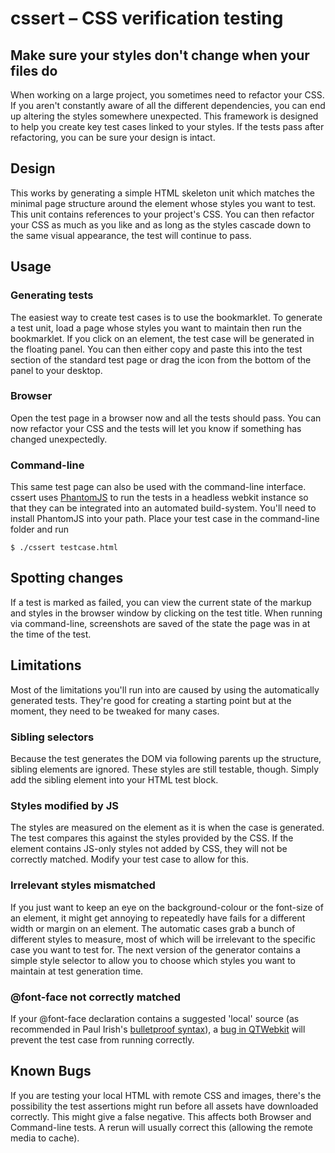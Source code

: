 # cssert – CSS verification testing

## Make sure your styles don't change when your files do
When working on a large project, you sometimes need to refactor your CSS. If you aren't constantly aware of all the different dependencies, you can end up altering the styles somewhere unexpected. This framework is designed to help you create key test cases linked to your styles. If the tests pass after refactoring, you can be sure your design is intact.

## Design
This works by generating a simple HTML skeleton unit which matches the minimal page structure around the element whose styles you want to test. This unit contains references to your project's CSS. You can then refactor your CSS as much as you like and as long as the styles cascade down to the same visual appearance, the test will continue to pass.

## Usage
### Generating tests
The easiest way to create test cases is to use the bookmarklet. To generate a test unit, load a page whose styles you want to maintain then run the bookmarklet. If you click on an element, the test case will be generated in the floating panel. You can then either copy and paste this into the test section of the standard test page or drag the icon from the bottom of the panel to your desktop.

### Browser
Open the test page in a browser now and all the tests should pass. You can now refactor your CSS and the tests will let you know if something has changed unexpectedly.

### Command-line
This same test page can also be used with the command-line interface. cssert uses [PhantomJS](http://www.phantomjs.org/) to run the tests in a headless webkit instance so that they can be integrated into an automated build-system. You'll need to install PhantomJS into your path. Place your test case in the command-line folder and run
```
$ ./cssert testcase.html
```

## Spotting changes
If a test is marked as failed, you can view the current state of the markup and styles in the browser window by clicking
on the test title. When running via command-line, screenshots are saved
of the state the page was in at the time of the test.

## Limitations
Most of the limitations you'll run into are caused by using the
automatically generated tests. They're good for creating a starting
point but at the moment, they need to be tweaked for many cases.

### Sibling selectors
Because the test generates the DOM via following parents up the
structure, sibling elements are ignored. These styles are still
testable, though. Simply add the sibling element into your HTML test
block.

### Styles modified by JS
The styles are measured on the element as it is when the case is
generated. The test compares this against the styles provided by the
CSS. If the element contains JS-only styles not added by CSS, they will
not be correctly matched. Modify your test case to allow for this.

### Irrelevant styles mismatched
If you just want to keep an eye on the background-colour or the font-size of an element, it might get annoying to repeatedly have fails for a different width or margin on an element. The automatic cases grab a bunch of different styles to measure, most of which will be irrelevant to the specific case you want to test for. The next version of the generator contains a simple style selector to allow you to choose which styles you want to maintain at test generation time.

### @font-face not correctly matched
If your @font-face declaration contains a suggested 'local' source (as
recommended in Paul Irish's [bulletproof syntax](http://paulirish.com/2009/bulletproof-font-face-implementation-syntax/)), a [bug in QTWebkit](https://bugs.webkit.org/show_bug.cgi?id=36351) will
prevent the test case from running correctly.

## Known Bugs
If you are testing your local HTML with remote CSS and images, there's the possibility the
test assertions might run before all assets have downloaded correctly.
This might give a false negative. This affects both Browser and
Command-line tests. A rerun will usually correct this (allowing the
remote media to cache).
